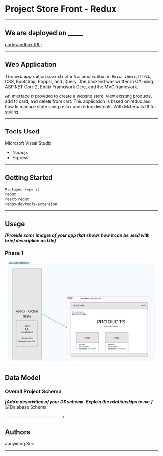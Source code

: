 # Project Store Front - Redux

---------------------------------

## We are deployed on _____

[codesandboxURL]();

---------------------------------

## Web Application

<!-- ***[Explain your app, should be at least a paragraph. What does it do? Why should I use? Sell your product!]*** -->

The web application consists of a frontend written in Razor views, HTML, CSS,
Bootstrap, Popper, and jQuery. The backend was written in C# using ASP.NET Core 2, Entity Framework Core, and the MVC framework.

An interface is provided to create a website store, view existing products, add to card, and delete from cart. This application is based on redux and how to manage state using redux and redux devtools. With Materuals.UI for styling. 

---------------------------------

## Tools Used

Microsoft Visual Studio

- Node.js
- Express

---------------------------------

## Getting Started


```
Packages (npm i)
redux
react-redux
redux-devtools-extension
```

---------------------------------

## Usage

***[Provide some images of your app that shows how it can be used with brief description as title]***

### Phase 1

![Uml Phase 1](./uml-36.png)

<!-- ### Overview of Recent Posts

![](https://via.placeholder.com/500x250)

### Creating a Post

![Post Creation](https://via.placeholder.com/500x250)

### Enriching a Post

![Enriching Post](https://via.placeholder.com/500x250)

### Viewing Post Details

![Details of Post](https://via.placeholder.com/500x250)

---------------------------

## Data Flow (Frontend, Backend, REST API)

***[Add a clean and clear explanation of what the data flow is. Walk me through it.]***
![Data Flow Diagram](/assets/img/Flowchart.png)

--------------------------- -->

## Data Model

### Overall Project Schema

***[Add a description of your DB schema. Explain the relationships to me.]***
![Database Schema](/assets/img/ERD.png)

--------------------------- -->

## Authors

Junyoung Son

------------------------------
